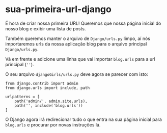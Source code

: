 # sua-primeira-url-django

É hora de criar nossa primeira URL! Queremos que nossa página inicial do nosso blog e exibir uma lista de posts.

Também queremos manter o arquivo de `Django/urls.py` limpo, aí nós importaremos urls da nossa aplicação blog para o arquivo principal `Django/urls.py`.

Vá em frente e adicione uma linha que vai importar `blog.urls` para a url principal \(`''`\).

O seu arquivo `djangoGirls/urls.py` deve agora se parecer com isto:

```text
from django.contrib import admin
from django.urls import include, path

urlpatterns = [
    path('admin/', admin.site.urls),
    path('', include('blog.urls'))
]
```

O Django agora irá redirecionar tudo o que entra na sua página inicial para `blog.urls` e procurar por novas instruções lá.

